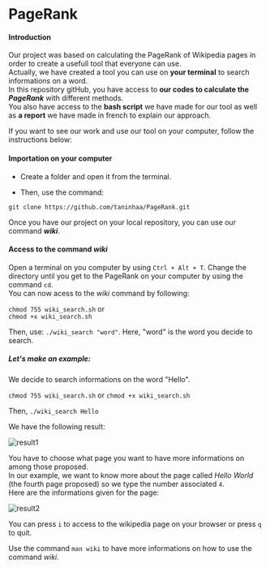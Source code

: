 # PageRank

#### Introduction 
Our project was based on calculating the PageRank of Wikipedia pages in order to create a usefull tool that everyone can use.  
Actually, we have created a tool you can use on **your terminal** to search informations on a word.  
In this repository gitHub, you have access to **our codes to calculate the _PageRank_** with different methods.  
You also have access to the **bash script** we have made for our tool as well as **a report** we have made in french to explain our approach.

If you want to see our work and use our tool on your computer, follow the instructions below: 

#### Importation on your computer 

* Create a folder and open it from the terminal. 

* Then, use the command:

`git clone https://github.com/taninhaa/PageRank.git`

Once you have our project on your local repository, you can use our command **_wiki_**. 

#### Access to the command _wiki_

Open a terminal on you computer by using `Ctrl + Alt + T`. 
Change the directory until you get to the PageRank on your computer by using the command `cd`.  
You can now acess to the _wiki_ command by following:

`chmod 755 wiki_search.sh`
or  
`chmod +x wiki_search.sh`

Then, use:
`./wiki_search "word"`. Here, "word" is the word you decide to search. 

 ##### Let's make an example:
 We decide to search informations on the word "Hello". 
 
 `chmod 755 wiki_search.sh` or `chmod +x wiki_search.sh`
 
Then, 
`./wiki_search Hello`

We have the following result: 

![result1](https://user-images.githubusercontent.com/92987223/166291893-24bb9fc5-3a46-46bd-b9d0-7a528c0138dc.png)

You have to choose what page you want to have more informations on among those proposed.  
In our example, we want to know more about the page called _Hello World_ (the fourth page proposed) so we type the number associated `4`.  
Here are the informations given for the page: 

![result2](https://user-images.githubusercontent.com/92987223/166294060-5c64b256-22b3-4dfc-a6fd-dfcd9721759f.png)

You can press `i` to access to the wikipedia page on your browser or press `q` to quit. 

Use the command `man wiki` to have more informations on how to use the command _wiki_.
